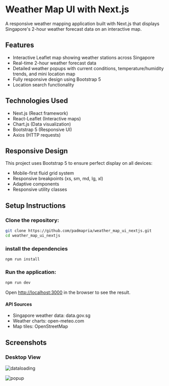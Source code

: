 # Weather Map UI with Next.js

A responsive weather mapping application built with Next.js that displays Singapore's 2-hour weather forecast data on an interactive map.

## Features

- Interactive Leaflet map showing weather stations across Singapore
- Real-time 2-hour weather forecast data
- Detailed weather popups with current conditions, temperature/humidity trends, and mini location map
- Fully responsive design using Bootstrap 5
- Location search functionality

## Technologies Used

- Next.js (React framework)
- React-Leaflet (Interactive maps)
- Chart.js (Data visualization)
- Bootstrap 5 (Responsive UI)
- Axios (HTTP requests)

## Responsive Design

This project uses Bootstrap 5 to ensure perfect display on all devices:
- Mobile-first fluid grid system
- Responsive breakpoints (xs, sm, md, lg, xl)
- Adaptive components
- Responsive utility classes

## Setup Instructions

### Clone the repository:
```bash
git clone https://github.com/padmapria/weather_map_ui_nextjs.git
cd weather_map_ui_nextjs
```

### install the dependencies
```
npm run install
```


### Run the application:

```bash
npm run dev
```
Open [http://localhost:3000](http://localhost:3000) in the browser to see the result.

#### API Sources
- Singapore weather data: data.gov.sg
- Weather charts: open-meteo.com
- Map tiles: OpenStreetMap

## Screenshots

### Desktop View
![dataloading](/sample_screenshots/desktop-view.png)

![popup](/sample_screenshots/mobile-view.png)